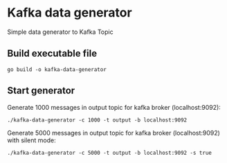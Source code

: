 # Kafka data generator

Simple data generator to Kafka Topic

## Build executable file

```
go build -o kafka-data-generator
```

## Start generator
Generate 1000 messages in output topic for kafka broker (localhost:9092):
```
./kafka-data-generator -c 1000 -t output -b localhost:9092
```
Generate 5000 messages in output topic for kafka broker (localhost:9092) with silent mode:
```
./kafka-data-generator -c 5000 -t output -b localhost:9092 -s true
```
